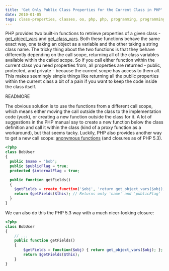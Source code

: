 ```yaml
---
title: 'Get Only Public Class Properties for the Current Class in PHP'
date: 2010-01-05
tags: class-properties, classes, oo, php, php, programming, programming
---
```


PHP provides two built-in functions to retrieve properties of a given class -
[get_object_vars](http://php.net/get_object_vars) and
[get_class_vars](http://php.net/get_class_vars). Both these functions behave
the same exact way, one taking an object as a variable and the other taking a
string class name. The tricky thing about the two functions is that they behave
differently depending on the call scope, returning all of the class variables
available within the called scope. So if you call either function within the
current class you need properties from, all properties are returned - public,
protected, and private - because the current scope has access to them
all. This makes seemingly simple things like returning all the public
properties within the current class a bit of a pain if you want to keep
the code inside the class itself.

READMORE

The obvious solution is to use the functions from a different call scope, which
means either moving the call outside the class to the implementation code
(yuck), or creating a new function outside the class for it. A lot of
suggestions in the PHP manual say to create a new function below the class
definition and call it within the class (kind of a proxy function as a
workaround), but that seems tacky. Luckily, PHP also provides another way
to get a new call scope: [anonymous
functions](http://php.net/manual/en/functions.anonymous.php) (and closures as
of PHP 5.3).

```php
<?php
class BobUser
{
  public $name = 'bob';
  public $publicFlag = true;
  protected $internalFlag = true;

  public function getFields()
  {
    $getFields = create_function('$obj', 'return get_object_vars($obj);');
    return $getFields($this); // Returns only 'name' and 'publicFlag'
  }
}
```

We can also do this the PHP 5.3 way with a much nicer-looking closure:

```php
<?php
class BobUser
{
	// ...
	public function getFields()
	{
		$getFields = function($obj) { return get_object_vars($obj); };
		return $getFields($this);
	}
}
```

